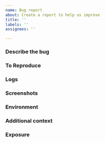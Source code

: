 ```yaml
---
name: Bug report
about: Create a report to help us improve
title: ''
labels: ''
assignees: ''

---
```


### Describe the bug 
<!-- A clear and concise description of what the bug is. -->

### To Reproduce 
<!-- Steps to reproduce the behavior: -->
<!-- 1. Built image '...' -->
<!-- 2. Ran command '....' -->
<!-- 3. See error -->

### Logs  
<!-- Add logs to help explain your problem -->

### Screenshots 
<!-- If applicable, add screenshots to help explain your problem -->

### Environment 
<!--  - OS: [e.g. MacOS Big Sur v11.6] -->
<!--  - Kubernetes distribution, version: [e.g. minikube, GKE (Standard or Autopilot), EKS, AWS ... ] -->
<!--  - Any relevant tool version: [e.g. Docker v20.10.8] -->

### Additional context 
<!-- Add any other context about the problem here -->

### Exposure 
<!-- Is the bug intermittent, persistent? Is it widespread, local? -->
